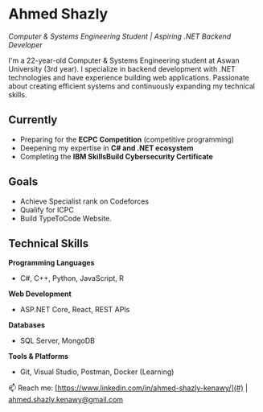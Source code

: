 # Ahmed Shazly  
*Computer & Systems Engineering Student | Aspiring .NET Backend Developer*  

I'm a 22-year-old Computer & Systems Engineering student at Aswan University (3rd year). I specialize in backend development with .NET technologies and have experience building web applications. Passionate about creating efficient systems and continuously expanding my technical skills.


## Currently  
- Preparing for the **ECPC Competition** (competitive programming)  
- Deepening my expertise in **C# and .NET ecosystem**  
- Completing the **IBM SkillsBuild Cybersecurity Certificate**  

## Goals  
- Achieve Specialist rank on Codeforces  
- Qualify for ICPC 
- Build TypeToCode Website.

## Technical Skills
**Programming Languages**  
- C#, C++, Python, JavaScript, R  

**Web Development**  
- ASP.NET Core, React, REST APIs  

**Databases**  
- SQL Server, MongoDB  

**Tools & Platforms**  
- Git, Visual Studio, Postman, Docker (Learning)  

  
📫 Reach me: [https://www.linkedin.com/in/ahmed-shazly-kenawy/](#) | [ahmed.shazly.kenawy@gmail.com](#) 
